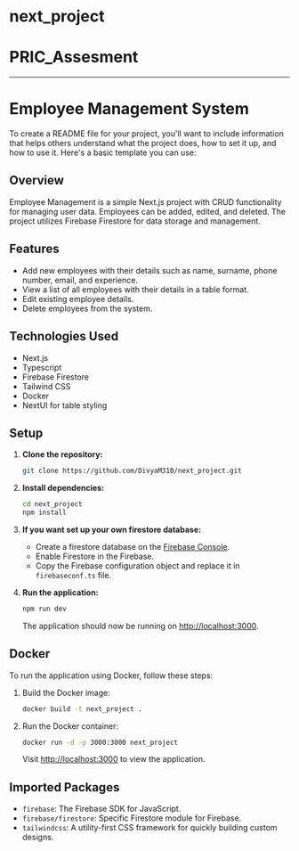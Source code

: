 # next_project
# PRIC_Assesment


---

# Employee Management System
To create a README file for your project, you'll want to include information that helps others understand what the project does, how to set it up, and how to use it. Here's a basic template you can use:



## Overview
Employee Management is a simple Next.js project with CRUD functionality for managing user data. Employees can be added, edited, and deleted. The project utilizes Firebase Firestore for data storage and management.

## Features
- Add new employees with their details such as name, surname, phone number, email, and experience.
- View a list of all employees with their details in a table format.
- Edit existing employee details.
- Delete employees from the system.

## Technologies Used
- Next.js
- Typescript
- Firebase Firestore
- Tailwind CSS
- Docker
- NextUI for table styling

## Setup
1. **Clone the repository:**
   ```bash
   git clone https://github.com/DivyaM310/next_project.git
   ```

2. **Install dependencies:**
   ```bash
   cd next_project
   npm install
   ```

3. **If you want set up your own firestore database:**
   - Create a firestore database on the [Firebase Console](https://console.firebase.google.com/).
   - Enable Firestore in the Firebase. 
   - Copy the Firebase configuration object and replace it in `firebaseconf.ts` file.

4. **Run the application:**
   ```bash
   npm run dev
   ```
   The application should now be running on [http://localhost:3000](http://localhost:3000).

## Docker
To run the application using Docker, follow these steps:
1. Build the Docker image:
   ```bash
   docker build -t next_project .
   ```

2. Run the Docker container:
   ```bash
   docker run -d -p 3000:3000 next_project 
   ```
   Visit [http://localhost:3000](http://localhost:3000) to view the application.

## Imported Packages
- `firebase`: The Firebase SDK for JavaScript.
- `firebase/firestore`: Specific Firestore module for Firebase.
- `tailwindcss`: A utility-first CSS framework for quickly building custom designs.
 
